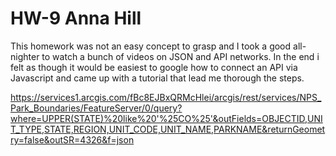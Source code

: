 # HW-9 Anna Hill

This homework was not an easy concept to grasp and I took a good all- nighter to watch a bunch of videos on JSON and API networks. In the end i felt as though it would be easiest to google how to connect an API via Javascript and came up with a tutorial that lead me thorough the steps.




https://services1.arcgis.com/fBc8EJBxQRMcHlei/arcgis/rest/services/NPS_Park_Boundaries/FeatureServer/0/query?where=UPPER(STATE)%20like%20'%25CO%25'&outFields=OBJECTID,UNIT_TYPE,STATE,REGION,UNIT_CODE,UNIT_NAME,PARKNAME&returnGeometry=false&outSR=4326&f=json
